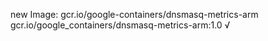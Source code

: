 new Image: gcr.io/google-containers/dnsmasq-metrics-arm
gcr.io/google_containers/dnsmasq-metrics-arm:1.0 √

